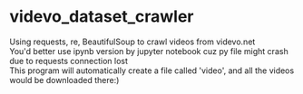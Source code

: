 # videvo_dataset_crawler

Using requests, re, BeautifulSoup to crawl videos from videvo.net  
  You'd better use ipynb version by jupyter notebook cuz py file might crash due to requests connection lost  
	This program will automatically create a file called 'video', and all the videos would be downloaded there:)
